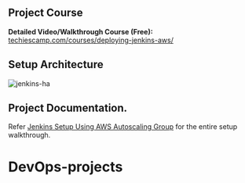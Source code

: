 ## Project Course

**Detailed Video/Walkthrough Course (Free):** [techiescamp.com/courses/deploying-jenkins-aws/](https://techiescamp.com/p/project-jenkins-ha-setup-on-aws-terraform-ansible-packer)

## Setup Architecture 

![jenkins-ha](https://user-images.githubusercontent.com/106984297/226690774-66731923-a2cd-45cc-b387-c959e5b713c1.png)


## Project Documentation.

Refer [Jenkins Setup Using AWS Autoscaling Group](https://devopscube.com/jenkins-autoscaling-setup/) for the entire setup walkthrough.
# DevOps-projects
